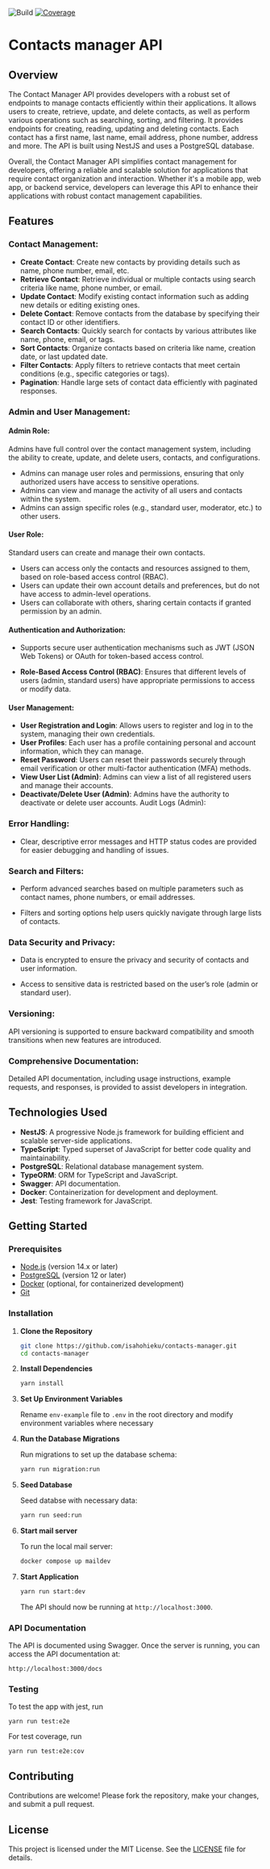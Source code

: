 
<!-- README.md -->
![Build](https://github.com/isahohieku/contacts-manager/actions/workflows/integration.yml/badge.svg?branch=main)
[![Coverage](https://codecov.io/gh/isahohieku/contacts-manager/graph/badge.svg?token=1RHWQZT1DJ)](https://codecov.io/gh/isahohieku/contacts-manager)

# Contacts manager API

## Overview

The Contact Manager API provides developers with a robust set of endpoints to manage contacts efficiently within their applications. It allows users to create, retrieve, update, and delete contacts, as well as perform various operations such as searching, sorting, and filtering. It provides endpoints for creating, reading, updating and deleting contacts. Each contact has a first name, last name, email address, phone number, address and more. The API is built using NestJS and uses a PostgreSQL database.

Overall, the Contact Manager API simplifies contact management for developers, offering a reliable and scalable solution for applications that require contact organization and interaction. Whether it's a mobile app, web app, or backend service, developers can leverage this API to enhance their applications with robust contact management capabilities.

## Features

### Contact Management:

- **Create Contact**: Create new contacts by providing details such as name, phone number, email, etc.
- **Retrieve Contact**: Retrieve individual or multiple contacts using search criteria like name, phone number, or email.
- **Update Contact**: Modify existing contact information such as adding new details or editing existing ones.
- **Delete Contact**: Remove contacts from the database by specifying their contact ID or other identifiers.
- **Search Contacts**: Quickly search for contacts by various attributes like name, phone, email, or tags.
- **Sort Contacts**: Organize contacts based on criteria like name, creation date, or last updated date.
- **Filter Contacts**: Apply filters to retrieve contacts that meet certain conditions (e.g., specific categories or tags).
- **Pagination**: Handle large sets of contact data efficiently with paginated responses.

### Admin and User Management:

#### Admin Role:
Admins have full control over the contact management system, including the ability to create, update, and delete users, contacts, and configurations.

- Admins can manage user roles and permissions, ensuring that only authorized users have access to sensitive operations.
- Admins can view and manage the activity of all users and contacts within the system.
- Admins can assign specific roles (e.g., standard user, moderator, etc.) to other users.

#### User Role:
Standard users can create and manage their own contacts.

- Users can access only the contacts and resources assigned to them, based on role-based access control (RBAC).
- Users can update their own account details and preferences, but do not have access to admin-level operations.
- Users can collaborate with others, sharing certain contacts if granted permission by an admin.

#### Authentication and Authorization:

- Supports secure user authentication mechanisms such as JWT (JSON Web Tokens) or OAuth for token-based access control.

- **Role-Based Access Control (RBAC)**: Ensures that different levels of users (admin, standard users) have appropriate permissions to access or modify data.

#### User Management:

- **User Registration and Login**: Allows users to register and log in to the system, managing their own credentials.
- **User Profiles**: Each user has a profile containing personal and account information, which they can manage.
- **Reset Password**: Users can reset their passwords securely through email verification or other multi-factor authentication (MFA) methods.
- **View User List (Admin)**: Admins can view a list of all registered users and manage their accounts.
- **Deactivate/Delete User (Admin)**: Admins have the authority to deactivate or delete user accounts.
Audit Logs (Admin):

### Error Handling:

- Clear, descriptive error messages and HTTP status codes are provided for easier debugging and handling of issues.

### Search and Filters:

- Perform advanced searches based on multiple parameters such as contact names, phone numbers, or email addresses.

- Filters and sorting options help users quickly navigate through large lists of contacts.

### Data Security and Privacy:

- Data is encrypted to ensure the privacy and security of contacts and user information.

- Access to sensitive data is restricted based on the user’s role (admin or standard user).

### Versioning:

API versioning is supported to ensure backward compatibility and smooth transitions when new features are introduced.

### Comprehensive Documentation:

Detailed API documentation, including usage instructions, example requests, and responses, is provided to assist developers in integration.


## Technologies Used
- **NestJS**: A progressive Node.js framework for building efficient and scalable server-side applications.
- **TypeScript**: Typed superset of JavaScript for better code quality and maintainability.
- **PostgreSQL**: Relational database management system.
- **TypeORM**: ORM for TypeScript and JavaScript.
- **Swagger**: API documentation.
- **Docker**: Containerization for development and deployment.
- **Jest**: Testing framework for JavaScript.

## Getting Started

### Prerequisites

- [Node.js](https://nodejs.org/) (version 14.x or later)
- [PostgreSQL](https://www.postgresql.org/) (version 12 or later)
- [Docker](https://www.docker.com/) (optional, for containerized development)
- [Git](https://git-scm.com/)

### Installation

1. **Clone the Repository**

   ```bash
   git clone https://github.com/isahohieku/contacts-manager.git
   cd contacts-manager
   ```

2. **Install Dependencies**

   ```bash
   yarn install
   ```

3. **Set Up Environment Variables**

   Rename `env-example` file to `.env` in the root directory and modify environment variables where necessary


4. **Run the Database Migrations**

   Run migrations to set up the database schema:

   ```bash
   yarn run migration:run
   ```

5. **Seed Database**

   Seed databse with necessary data:

   ```bash
   yarn run seed:run
   ```

6. **Start mail server**

   To run the local mail server:

   ```bash
   docker compose up maildev
   ```

7. **Start Application**

   ```bash
   yarn run start:dev
   ```

   The API should now be running at `http://localhost:3000`.

### API Documentation

The API is documented using Swagger. Once the server is running, you can access the API documentation at:

```
http://localhost:3000/docs
```

### Testing

To test the app with jest, run

```
yarn run test:e2e
```

For test coverage, run

```
yarn run test:e2e:cov
```


## Contributing

Contributions are welcome! Please fork the repository, make your changes, and submit a pull request.

## License

This project is licensed under the MIT License. See the [LICENSE](LICENSE) file for details.

